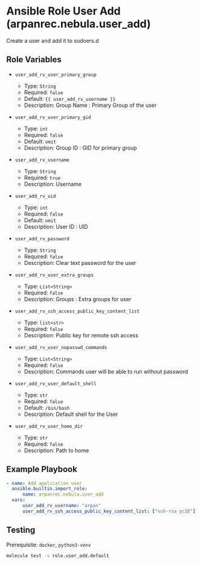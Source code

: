# Ansible Role User Add (arpanrec.nebula.user_add)

Create a user and add it to sudoers.d

## Role Variables

- `user_add_rv_user_primary_group`

  - Type: `String`
  - Required: `false`
  - Default: `{{ user_add_rv_username }}`
  - Description: Group Name : Primary Group of the user

- `user_add_rv_user_primary_gid`

  - Type: `int`
  - Required: `false`
  - Default: `omit`
  - Description: Group ID : GID for primary group

- `user_add_rv_username`

  - Type: `String`
  - Required: `true`
  - Description: Username

- `user_add_rv_uid`

  - Type: `int`
  - Required: `false`
  - Default: `omit`
  - Description: User ID : UID

- `user_add_rv_password`

  - Type: `String`
  - Required: `false`
  - Description: Clear text password for the user

- `user_add_rv_user_extra_groups`

  - Type: `List<String>`
  - Required: `false`
  - Description: Groups : Extra groups for user

- `user_add_rv_ssh_access_public_key_content_list`

  - Type: `list<str>`
  - Required: `false`
  - Description: Public key for remote ssh access

- `user_add_rv_user_nopasswd_commands`

  - Type: `List<String>`
  - Required: `false`
  - Description: Commands user will be able to run without password

- `user_add_rv_user_default_shell`

  - Type: `str`
  - Required: `false`
  - Default: `/bin/bash`
  - Description: Default shell for the User

- `user_add_rv_user_home_dir`

  - Type: `str`
  - Required: `false`
  - Description: Path to home

## Example Playbook

```yaml
- name: Add application user
  ansible.builtin.import_role:
      name: arpanrec.nebula.user_add
  vars:
      user_add_rv_username: "arpan"
      user_add_rv_ssh_access_public_key_content_list: ["ssh-rsa yc2E"]
```

## Testing

Prerequisite: `docker`, `python3-venv`

```bash
molecule test -s role.user_add.default
```

